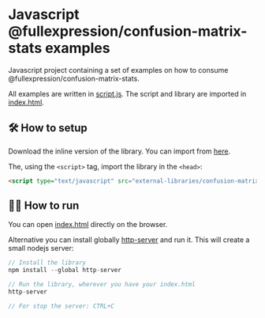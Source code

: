 # Javascript @fullexpression/confusion-matrix-stats examples

Javascript project containing a set of examples on how to consume @fullexpression/confusion-matrix-stats.

All examples are written in [script.js](./script.ts). The script and library are imported in [index.html](./index.html).

## 🛠️ How to setup

Download the inline version of the library. You can import from [here](https://github.com/FullExpression/confusion-matrix-stats/tree/main/versions).

The, using the `<script>` tag, import the library in the `<head>`:

```html
<script type="text/javascript" src="external-libraries/confusion-matrix-stats.js"></script>
```


## 👩‍💻 How to run

You can open [index.html](./index.html) directly on the browser.

Alternative you can install globally [http-server](https://www.npmjs.com/package/http-server) and run it. This will create a small nodejs server:

```c
// Install the library
npm install --global http-server

// Run the library, wherever you have your index.html
http-server

// For stop the server: CTRL+C
```
